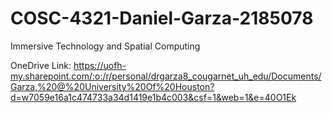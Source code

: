 # COSC-4321-Daniel-Garza-2185078
Immersive Technology and Spatial Computing

OneDrive Link: https://uofh-my.sharepoint.com/:o:/r/personal/drgarza8_cougarnet_uh_edu/Documents/Garza,%20@%20University%20Of%20Houston?d=w7059e16a1c474733a34d1419e1b4c003&csf=1&web=1&e=40O1Ek
